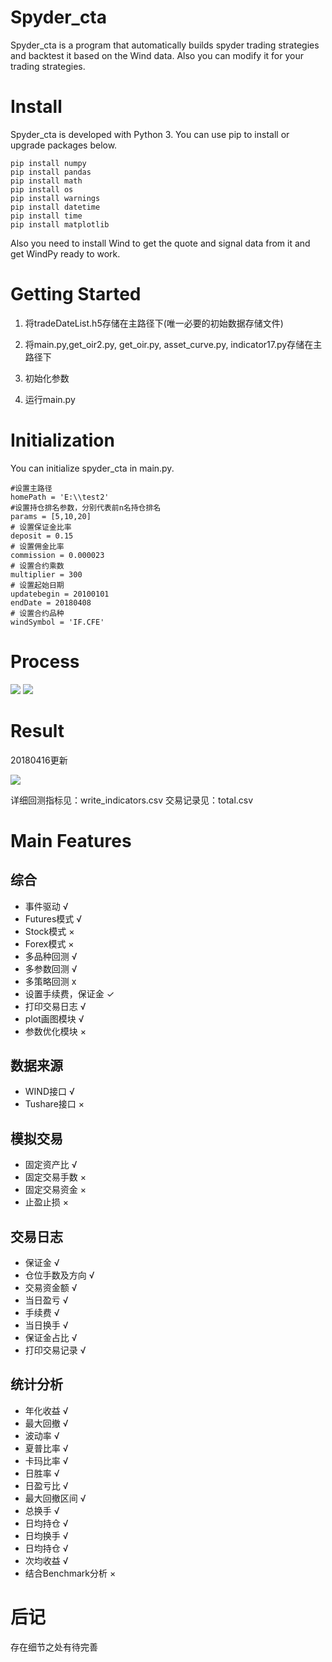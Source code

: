 # Spyder_cta
Spyder_cta is a program that automatically builds spyder trading strategies and backtest it based on the Wind data. Also you can modify it for your trading strategies.
# Install
Spyder_cta is developed with Python 3.
You can use pip to install or upgrade packages below.
```
pip install numpy
pip install pandas
pip install math
pip install os
pip install warnings
pip install datetime
pip install time
pip install matplotlib
```
Also you need to install Wind to get the quote and signal data from it and get WindPy ready to work.
# Getting Started
1. 将tradeDateList.h5存储在主路径下(唯一必要的初始数据存储文件)

2. 将main.py,get_oir2.py, get_oir.py, asset_curve.py, indicator17.py存储在主路径下
3. 初始化参数
4. 运行main.py
# Initialization
You can initialize spyder_cta in main.py.
```
#设置主路径
homePath = 'E:\\test2'
#设置持仓排名参数，分别代表前n名持仓排名
params = [5,10,20]
# 设置保证金比率
deposit = 0.15
# 设置佣金比率
commission = 0.000023
# 设置合约乘数
multiplier = 300
# 设置起始日期
updatebegin = 20100101
endDate = 20180408
# 设置合约品种
windSymbol = 'IF.CFE'
```
# Process
![](https://github.com/nkuzhengwt/Spyder_cta/blob/master/process.png)
![](https://github.com/nkuzhengwt/Spyder_cta/blob/master/process2.png)
# Result
20180416更新

![](https://github.com/nkuzhengwt/Spyder_cta/blob/master/result.png)

详细回测指标见：write_indicators.csv
交易记录见：total.csv
# Main Features
## 综合
- 事件驱动 √
- Futures模式 √
- Stock模式 ×
- Forex模式 ×
- 多品种回测 √
- 多参数回测 √
- 多策略回测 x
- 设置手续费，保证金 ✓
- 打印交易日志 √
- plot画图模块 √
- 参数优化模块 ×
## 数据来源
- WIND接口 √
- Tushare接口 ×
## 模拟交易
- 固定资产比 √
- 固定交易手数 ×
- 固定交易资金 ×
- 止盈止损 ×
## 交易日志
- 保证金 √
- 仓位手数及方向 √
- 交易资金额 √
- 当日盈亏 √
- 手续费 √
- 当日换手 √
- 保证金占比 √
- 打印交易记录 √
## 统计分析
- 年化收益 √
- 最大回撤 √
- 波动率 √
- 夏普比率 √
- 卡玛比率 √
- 日胜率 √
- 日盈亏比 √
- 最大回撤区间 √
- 总换手 √
- 日均持仓 √
- 日均换手 √
- 日均持仓 √
- 次均收益 √
- 结合Benchmark分析 ×
# 后记
存在细节之处有待完善
